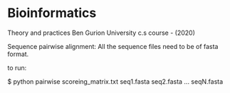 # Bioinformatics
Theory and practices Ben Gurion University c.s course - (2020)

Sequence pairwise alignment: All the sequence files need to be of fasta format.

to run: 


$ python pairwise scoreing_matrix.txt seq1.fasta seq2.fasta ... seqN.fasta
